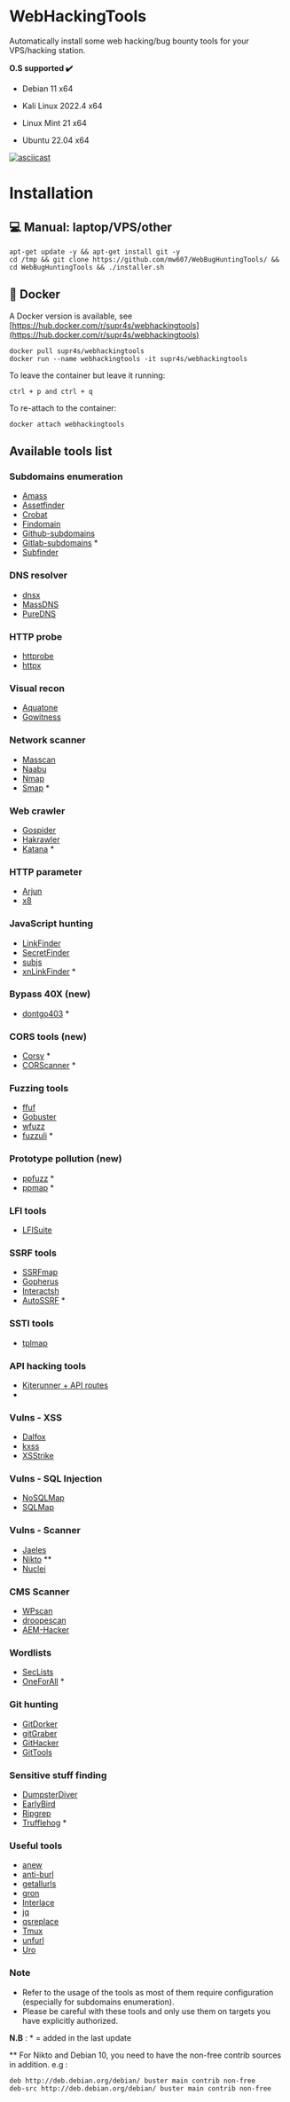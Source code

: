 # WebHackingTools

Automatically install some web hacking/bug bounty tools for your VPS/hacking station.

<b>O.S supported :heavy_check_mark: </b>

- Debian 11 x64 

- Kali Linux 2022.4 x64

- Linux Mint 21 x64

- Ubuntu 22.04 x64 



[![asciicast](https://asciinema.org/a/E2xfEuuvWhuO3RzlDnSdebCZR.svg)](https://asciinema.org/a/E2xfEuuvWhuO3RzlDnSdebCZR)



# Installation
## 💻 Manual: laptop/VPS/other 

```
apt-get update -y && apt-get install git -y
cd /tmp && git clone https://github.com/mw607/WebBugHuntingTools/ && cd WebBugHuntingTools && ./installer.sh
```
## 🐳 Docker

A Docker version is available, see [https://hub.docker.com/r/supr4s/webhackingtools](https://hub.docker.com/r/supr4s/webhackingtools)

```
docker pull supr4s/webhackingtools
docker run --name webhackingtools -it supr4s/webhackingtools
```

To leave the container but leave it running:

```
ctrl + p and ctrl + q 
```

To re-attach to the container: 

```
docker attach webhackingtools
```


## Available tools list

### Subdomains enumeration

- [Amass](https://github.com/OWASP/Amass)
- [Assetfinder](https://github.com/tomnomnom/assetfinder)
- [Crobat](https://github.com/Cgboal/SonarSearch)
- [Findomain](https://github.com/Findomain/Findomain)
- [Github-subdomains](https://github.com/gwen001/github-subdomains)
- [Gitlab-subdomains](https://github.com/gwen001/gitlab-subdomains) *
- [Subfinder](https://github.com/projectdiscovery/subfinder)

### DNS resolver

- [dnsx](https://github.com/projectdiscovery/dnsx)
- [MassDNS](https://github.com/blechschmidt/massdns)
- [PureDNS](https://github.com/d3mondev/puredns)

### HTTP probe

- [httprobe](https://github.com/tomnomnom/httprobe)
- [httpx](https://github.com/projectdiscovery/httpx)

### Visual recon

- [Aquatone](https://github.com/michenriksen/aquatone)
- [Gowitness](https://github.com/sensepost/gowitness)

### Network scanner

- [Masscan](https://github.com/robertdavidgraham/masscan)
- [Naabu](https://github.com/projectdiscovery/naabu)
- [Nmap](https://nmap.org/)
- [Smap](https://github.com/s0md3v/Smap) *

### Web crawler

- [Gospider](https://github.com/jaeles-project/gospider)
- [Hakrawler](https://github.com/hakluke/hakrawler)
- [Katana](https://github.com/projectdiscovery/katana) *

### HTTP parameter

- [Arjun](https://github.com/s0md3v/Arjun)
- [x8](https://github.com/Sh1Yo/x8/)

### JavaScript hunting

- [LinkFinder](https://github.com/GerbenJavado/LinkFinder)
- [SecretFinder](https://github.com/m4ll0k/SecretFinder)
- [subjs](https://github.com/lc/subjs)
- [xnLinkFinder](https://github.com/xnl-h4ck3r/xnLinkFinder) *

### Bypass 40X (new)

- [dontgo403](https://github.com/devploit/dontgo403) *

### CORS tools (new)

- [Corsy](https://github.com/s0md3v/Corsy) *
- [CORScanner](https://github.com/chenjj/CORScanner) *

### Fuzzing tools

- [ffuf](https://github.com/ffuf/ffuf)
- [Gobuster](https://github.com/OJ/gobuster)
- [wfuzz](https://github.com/xmendez/wfuzz)
- [fuzzuli](https://github.com/musana/fuzzuli) *

### Prototype pollution (new)

- [ppfuzz](https://github.com/dwisiswant0/ppfuzz) *
- [ppmap](https://github.com/kleiton0x00/ppmap) *

### LFI tools

- [LFISuite](https://github.com/D35m0nd142/LFISuite)

### SSRF tools

- [SSRFmap](https://github.com/swisskyrepo/SSRFmap)
- [Gopherus](https://github.com/tarunkant/Gopherus)
- [Interactsh](https://github.com/projectdiscovery/interactsh)
- [AutoSSRF](https://github.com/Th0h0/autossrf) *

### SSTI tools

- [tplmap](https://github.com/epinna/tplmap)

### API hacking tools

- [Kiterunner + API routes](https://github.com/assetnote/kiterunner)
- 
### Vulns - XSS

- [Dalfox](https://github.com/hahwul/dalfox)
- [kxss](https://github.com/tomnomnom/hacks/tree/master/kxss)
- [XSStrike](https://github.com/s0md3v/XSStrike)

### Vulns - SQL Injection

- [NoSQLMap](https://github.com/codingo/NoSQLMap)
- [SQLMap](https://github.com/sqlmapproject/sqlmap)

### Vulns - Scanner

- [Jaeles](https://github.com/jaeles-project/jaeles)
- [Nikto](https://github.com/sullo/nikto) **
- [Nuclei](https://github.com/projectdiscovery/nuclei)

### CMS Scanner

- [WPscan](https://github.com/wpscanteam/wpscan)
- [droopescan](https://github.com/droope/droopescan)
- [AEM-Hacker](https://github.com/0ang3el/aem-hacker)

### Wordlists

- [SecLists](https://github.com/danielmiessler/SecLists)
- [OneForAll](https://github.com/six2dez/OneListForAll) *

### Git hunting

- [GitDorker](https://github.com/obheda12/GitDorker)
- [gitGraber](https://github.com/hisxo/gitGraber)
- [GitHacker](https://github.com/WangYihang/GitHacker)
- [GitTools](https://github.com/internetwache/GitTools)

### Sensitive stuff finding

- [DumpsterDiver](https://github.com/securing/DumpsterDiver)
- [EarlyBird](https://github.com/americanexpress/earlybird)
- [Ripgrep](https://github.com/BurntSushi/ripgrep)
- [Trufflehog](https://github.com/trufflesecurity/trufflehog) *

### Useful tools

- [anew](https://github.com/tomnomnom/anew)
- [anti-burl](https://github.com/tomnomnom/hacks/tree/master/anti-burl)
- [getallurls](https://github.com/lc/hacks/tree/master/getallurls)
- [gron](https://github.com/tomnomnom/gron)
- [Interlace](https://github.com/codingo/Interlace)
- [jq](https://github.com/stedolan/jq)
- [qsreplace](https://github.com/tomnomnom/qsreplace)
- [Tmux](https://github.com/tmux/tmux)
- [unfurl](https://github.com/tomnomnom/unfurl)
- [Uro](https://github.com/s0md3v/uro)

### Note

- Refer to the usage of the tools as most of them require configuration (especially for subdomains enumeration).
- Please be careful with these tools and only use them on targets you have explicitly authorized.

**N.B** : * = added in the last update

** For Nikto and Debian 10, you need to have the non-free contrib sources in addition. e.g : 
```
deb http://deb.debian.org/debian/ buster main contrib non-free
deb-src http://deb.debian.org/debian/ buster main contrib non-free
```
